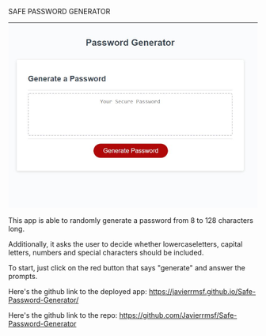 SAFE PASSWORD GENERATOR 

![image](./Resources/screenshot.JPG)


This app is able to randomly generate a password from 8 to 128 characters long.

Additionally, it asks the user to decide whether lowercaseletters, capital letters, numbers and special characters should be included.

To start, just click on the red button that says "generate" and answer the prompts.

Here's the github link to the deployed app: https://javierrmsf.github.io/Safe-Password-Generator/

Here's the github link to the repo: https://github.com/Javierrmsf/Safe-Password-Generator